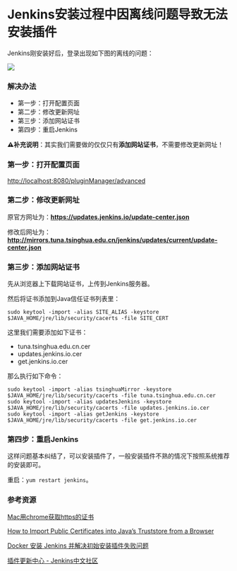# Jenkins安装过程中因离线问题导致无法安装插件

Jenkins刚安装好后，登录出现如下图的离线的问题：

![](https://images1.tqwba.com/20200909/3omksllzqa1.png)

### 解决办法

- 第一步：打开配置页面
- 第二步：修改更新网址
- 第三步：添加网站证书
- 第四步：重启Jenkins

**⚠️补充说明**：其实我们需要做的仅仅只有**添加网站证书**，不需要修改更新网址！

### 第一步：打开配置页面

[http://localhost:8080/pluginManager/advanced](http://localhost:8080/pluginManager/advanced)

### 第二步：修改更新网址

原官方网址为：**https://updates.jenkins.io/update-center.json**

修改后网址为：**http://mirrors.tuna.tsinghua.edu.cn/jenkins/updates/current/update-center.json**

### 第三步：添加网站证书

先从浏览器上下载网站证书，上传到Jenkins服务器。

然后将证书添加到Java信任证书列表里：

```
sudo keytool -import -alias SITE_ALIAS -keystore $JAVA_HOME/jre/lib/security/cacerts -file SITE_CERT
```

这里我们需要添加如下证书：

- tuna.tsinghua.edu.cn.cer
- updates.jenkins.io.cer
- get.jenkins.io.cer

那么执行如下命令：

```
sudo keytool -import -alias tsinghuaMirror -keystore $JAVA_HOME/jre/lib/security/cacerts -file tuna.tsinghua.edu.cn.cer
sudo keytool -import -alias updatesJenkins -keystore $JAVA_HOME/jre/lib/security/cacerts -file updates.jenkins.io.cer
sudo keytool -import -alias getJenkins -keystore $JAVA_HOME/jre/lib/security/cacerts -file get.jenkins.io.cer
```

### 第四步：重启Jenkins

这样问题基本纠结了，可以安装插件了，一般安装插件不熟的情况下按照系统推荐的安装即可。

重启：`yum restart jenkins`。


### 参考资源

[Mac用chrome获取https的证书](https://blog.csdn.net/lllkey/article/details/17526323)

[How to Import Public Certificates into Java’s Truststore from a Browser](https://medium.com/expedia-group-tech/how-to-import-public-certificates-into-javas-truststore-from-a-browser-a35e49a806dc)

[Docker 安装 Jenkins 并解决初始安装插件失败问题](https://www.jb51.net/article/185542.htm)

[插件更新中心 - Jenkins中文社区](https://jenkins-zh.cn/tutorial/management/plugin/update-center/)
